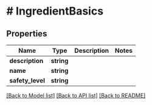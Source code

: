 # # IngredientBasics

## Properties

Name | Type | Description | Notes
------------ | ------------- | ------------- | -------------
**description** | **string** |  |
**name** | **string** |  |
**safety_level** | **string** |  |

[[Back to Model list]](../../README.md#models) [[Back to API list]](../../README.md#endpoints) [[Back to README]](../../README.md)
